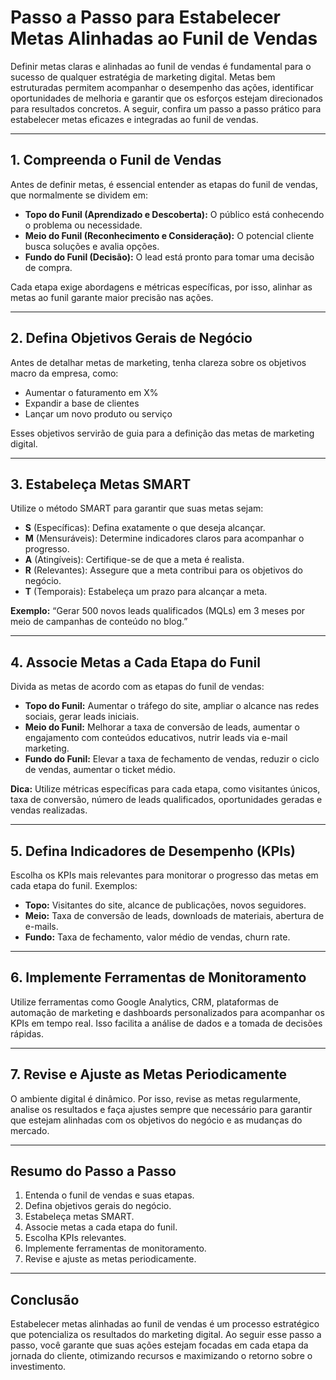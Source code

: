 
# Passo a Passo para Estabelecer Metas Alinhadas ao Funil de Vendas

Definir metas claras e alinhadas ao funil de vendas é fundamental para o sucesso de qualquer estratégia de marketing digital. Metas bem estruturadas permitem acompanhar o desempenho das ações, identificar oportunidades de melhoria e garantir que os esforços estejam direcionados para resultados concretos. A seguir, confira um passo a passo prático para estabelecer metas eficazes e integradas ao funil de vendas.

---

## 1. **Compreenda o Funil de Vendas**

Antes de definir metas, é essencial entender as etapas do funil de vendas, que normalmente se dividem em:

- **Topo do Funil (Aprendizado e Descoberta):** O público está conhecendo o problema ou necessidade.
- **Meio do Funil (Reconhecimento e Consideração):** O potencial cliente busca soluções e avalia opções.
- **Fundo do Funil (Decisão):** O lead está pronto para tomar uma decisão de compra.

Cada etapa exige abordagens e métricas específicas, por isso, alinhar as metas ao funil garante maior precisão nas ações.

---

## 2. **Defina Objetivos Gerais de Negócio**

Antes de detalhar metas de marketing, tenha clareza sobre os objetivos macro da empresa, como:

- Aumentar o faturamento em X%
- Expandir a base de clientes
- Lançar um novo produto ou serviço

Esses objetivos servirão de guia para a definição das metas de marketing digital.

---

## 3. **Estabeleça Metas SMART**

Utilize o método SMART para garantir que suas metas sejam:

- **S** (Específicas): Defina exatamente o que deseja alcançar.
- **M** (Mensuráveis): Determine indicadores claros para acompanhar o progresso.
- **A** (Atingíveis): Certifique-se de que a meta é realista.
- **R** (Relevantes): Assegure que a meta contribui para os objetivos do negócio.
- **T** (Temporais): Estabeleça um prazo para alcançar a meta.

**Exemplo:** “Gerar 500 novos leads qualificados (MQLs) em 3 meses por meio de campanhas de conteúdo no blog.”

---

## 4. **Associe Metas a Cada Etapa do Funil**

Divida as metas de acordo com as etapas do funil de vendas:

- **Topo do Funil:** Aumentar o tráfego do site, ampliar o alcance nas redes sociais, gerar leads iniciais.
- **Meio do Funil:** Melhorar a taxa de conversão de leads, aumentar o engajamento com conteúdos educativos, nutrir leads via e-mail marketing.
- **Fundo do Funil:** Elevar a taxa de fechamento de vendas, reduzir o ciclo de vendas, aumentar o ticket médio.

**Dica:** Utilize métricas específicas para cada etapa, como visitantes únicos, taxa de conversão, número de leads qualificados, oportunidades geradas e vendas realizadas.

---

## 5. **Defina Indicadores de Desempenho (KPIs)**

Escolha os KPIs mais relevantes para monitorar o progresso das metas em cada etapa do funil. Exemplos:

- **Topo:** Visitantes do site, alcance de publicações, novos seguidores.
- **Meio:** Taxa de conversão de leads, downloads de materiais, abertura de e-mails.
- **Fundo:** Taxa de fechamento, valor médio de vendas, churn rate.

---

## 6. **Implemente Ferramentas de Monitoramento**

Utilize ferramentas como Google Analytics, CRM, plataformas de automação de marketing e dashboards personalizados para acompanhar os KPIs em tempo real. Isso facilita a análise de dados e a tomada de decisões rápidas.

---

## 7. **Revise e Ajuste as Metas Periodicamente**

O ambiente digital é dinâmico. Por isso, revise as metas regularmente, analise os resultados e faça ajustes sempre que necessário para garantir que estejam alinhadas com os objetivos do negócio e as mudanças do mercado.

---

## **Resumo do Passo a Passo**

1. Entenda o funil de vendas e suas etapas.
2. Defina objetivos gerais do negócio.
3. Estabeleça metas SMART.
4. Associe metas a cada etapa do funil.
5. Escolha KPIs relevantes.
6. Implemente ferramentas de monitoramento.
7. Revise e ajuste as metas periodicamente.

---

## **Conclusão**

Estabelecer metas alinhadas ao funil de vendas é um processo estratégico que potencializa os resultados do marketing digital. Ao seguir esse passo a passo, você garante que suas ações estejam focadas em cada etapa da jornada do cliente, otimizando recursos e maximizando o retorno sobre o investimento.

```
